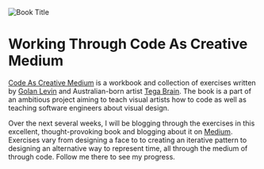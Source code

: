 ![Book Title](https://i5.walmartimages.com/asr/ca8c7720-2927-4ef9-a011-4e4d9d68da96.a47be85b9d108ca2205e023ae921906f.jpeg?odnWidth=612&odnHeight=612&odnBg=ffffff)

# Working Through Code As Creative Medium

[Code As Creative Medium](https://www.amazon.com/Code-Creative-Medium-Handbook-Computational/dp/0262542048/ref=sr_1_1?crid=DVYAPBSLE31&dchild=1&keywords=golan+levin&qid=1620660304&sprefix=tokyo+dri%2Caps%2C231&sr=8-1) is a workbook and collection of exercises written by [Golan Levin](http://www.flong.com/) and Australian-born artist [Tega Brain](http://www.tegabrain.com/). The book is a part of an ambitious project aiming to teach visual artists how to code as well as teaching software engineers about visual design.

Over the next several weeks, I will be blogging through the exercises in this excellent, thought-provoking book and blogging about it on [Medium](https://marthaller-jr.medium.com/). Exercises vary from designing a face to to creating an iterative pattern to designing an alternative way to represent time, all through the medium of through code. Follow me there to see my progress.
